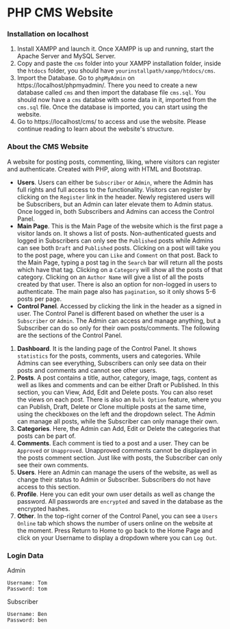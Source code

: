 # PHP CMS Website

### Installation on localhost
1. Install XAMPP and launch it. Once XAMPP is up and running, start the Apache Server and MySQL Server.
2. Copy and paste the `cms` folder into your XAMPP installation folder, inside the `htdocs` folder, you should have `yourinstallpath/xampp/htdocs/cms`.
3. Import the Database. Go to `phpMyAdmin` on https://localhost/phpmyadmin/. There you need to create a new database called `cms` and then import the database file `cms.sql`. You should now have a `cms` databse with some data in it, imported from the `cms.sql` file. Once the database is imported, you can start using the website. 
4. Go to https://localhost/cms/ to access and use the website. Please continue reading to learn about the website's structure. 

### About the CMS Website
A website for posting posts, commenting, liking, where visitors can register and authenticate. Created with PHP, along with HTML and Bootstrap.

* **Users**. Users can either be `Subscriber` or `Admin`, where the Admin has full rights and full access to the functionality. Visitors can register by clicking on the `Register` link in the header. Newly registered users will be Subscribers, but an Admin can later elevate them to Admin status. Once logged in, both Subscribers and Admins can access the Control Panel.
* **Main Page**. This is the Main Page of the website which is the first page a visitor lands on. It shows a list of posts. Non-authenticated guests and logged in Subscribers can only see the `Published` posts while Admins can see both `Draft` and `Published` posts. Clicking on a post will take you to the post page, where you can `Like` and `Comment` on that post. Back to the Main Page, typing a post tag in the `Search` bar will return all the posts which have that tag. Clicking on a `Category` will show all the posts of that category. Clicking on an `Author Name` will give a list of all the posts created by that user. There is also an option for non-logged in users to authenticate. The main page also has `pagination`, so it only shows 5-6 posts per page.
* **Control Panel**. Accessed by clicking the link in the header as a signed in user. The Control Panel is different based on whether the user is a `Subscriber` or `Admin`. The Admin can access and manage anything, but a Subscriber can do so only for their own posts/comments. The following are the sections of the Control Panel.
1. **Dashboard**. It is the landing page of the Control Panel. It shows `statistics` for the posts, comments, users and categories. While Admins can see everything, Subscribers can only see data on their posts and comments and cannot see other users.
2. **Posts**. A post contains a title, author, category, image, tags, content as well as likes and comments and can be either Draft or Published. In this section, you can View, Add, Edit and Delete posts. You can also reset the views on each post. There is also an `Bulk Option` feature, where you can Publish, Draft, Delete or Clone multiple posts at the same time, using the checkboxes on the left and the dropdown select. The Admin can manage all posts, while the Subscriber can only manage their own. 
3. **Categories**. Here, the Admin can Add, Edit or Delete the categories that posts can be part of.
4. **Comments**. Each comment is tied to a post and a user. They can be `Approved` or `Unapproved`. Unapproved comments cannot be displayed in the posts comment section. Just like with posts, the Subscriber can only see their own comments.
5. **Users**. Here an Admin can manage the users of the website, as well as change their status to Admin or Subscriber. Subscribers do not have access to this section.
6. **Profile**. Here you can edit your own user details as well as change the password. All passwords are `encrypted` and saved in the database as the encrypted hashes.
7. **Other**. In the top-right corner of the Control Panel, you can see a `Users Online` tab which shows the number of users online on the website at the moment. Press Return to Home to go back to the Home Page and click on your Username to display a dropdown where you can `Log Out`.

### Login Data
Admin
```
Username: Tom
Password: tom
```
Subscriber
```
Username: Ben
Password: ben
```

